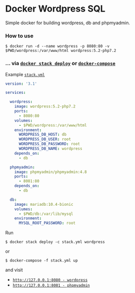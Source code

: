 # Docker Wordpress SQL

Simple docker for building wordpress, db and phpmyadmin.

### How to use

``` console
$ docker run -d --name wordpress -p 8080:80 -v $PWD/wordpress:/var/www/html wordpress:5.2-php7.2
```

### ... via [`docker stack deploy`](https://docs.docker.com/engine/reference/commandline/stack_deploy/) or [`docker-compose`](https://github.com/docker/compose)

Example [`stack.yml`](https://github.com/Pipekung/docker-wordpress-sql/blob/master/stack.yml)

``` yml
version: '3.1'

services:

  wordpress:
    image: wordpress:5.2-php7.2
    ports:
      - 8080:80
    volumes:
      - $PWD/wordpress:/var/www/html
    environment:
      WORDPRESS_DB_HOST: db
      WORDPRESS_DB_USER: root
      WORDPRESS_DB_PASSWORD: root
      WORDPRESS_DB_NAME: wordpress
    depends_on:
      - db

  phpmyadmin:
    image: phpmyadmin/phpmyadmin:4.8
    ports:
      - 8081:80
    depends_on:
      - db

  db:
    image: mariadb:10.4-bionic
    volumes:
      - $PWD/db:/var/lib/mysql
    environment:
      MYSQL_ROOT_PASSWORD: root

```

Run

``` console
$ docker stack deploy -c stack.yml wordpress
```

or

``` console
$ docker-compose -f stack.yml up
```

and visit

- [`http://127.0.0.1:8080 - wordpress`](http://127.0.0.1:8080)
- [`http://127.0.0.1:8081 - phpmyadmin`](http://127.0.0.1:8081)